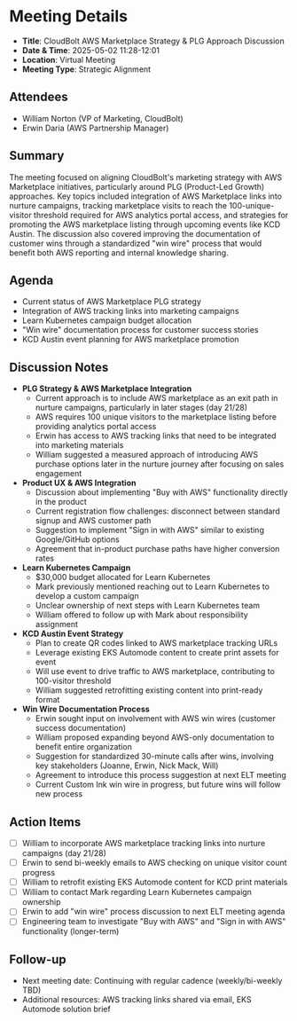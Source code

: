 # Meeting Details

- **Title**: CloudBolt AWS Marketplace Strategy & PLG Approach Discussion
- **Date & Time**: 2025-05-02 11:28-12:01
- **Location**: Virtual Meeting
- **Meeting Type**: Strategic Alignment

## Attendees
- William Norton (VP of Marketing, CloudBolt)
- Erwin Daria (AWS Partnership Manager)

## Summary
The meeting focused on aligning CloudBolt's marketing strategy with AWS Marketplace initiatives, particularly around PLG (Product-Led Growth) approaches. Key topics included integration of AWS Marketplace links into nurture campaigns, tracking marketplace visits to reach the 100-unique-visitor threshold required for AWS analytics portal access, and strategies for promoting the AWS marketplace listing through upcoming events like KCD Austin. The discussion also covered improving the documentation of customer wins through a standardized "win wire" process that would benefit both AWS reporting and internal knowledge sharing.

## Agenda
- Current status of AWS Marketplace PLG strategy
- Integration of AWS tracking links into marketing campaigns
- Learn Kubernetes campaign budget allocation
- "Win wire" documentation process for customer success stories
- KCD Austin event planning for AWS marketplace promotion

## Discussion Notes
- **PLG Strategy & AWS Marketplace Integration**
    - Current approach is to include AWS marketplace as an exit path in nurture campaigns, particularly in later stages (day 21/28)
    - AWS requires 100 unique visitors to the marketplace listing before providing analytics portal access
    - Erwin has access to AWS tracking links that need to be integrated into marketing materials
    - William suggested a measured approach of introducing AWS purchase options later in the nurture journey after focusing on sales engagement
- **Product UX & AWS Integration**
    - Discussion about implementing "Buy with AWS" functionality directly in the product
    - Current registration flow challenges: disconnect between standard signup and AWS customer path
    - Suggestion to implement "Sign in with AWS" similar to existing Google/GitHub options
    - Agreement that in-product purchase paths have higher conversion rates
- **Learn Kubernetes Campaign**
    - $30,000 budget allocated for Learn Kubernetes
    - Mark previously mentioned reaching out to Learn Kubernetes to develop a custom campaign
    - Unclear ownership of next steps with Learn Kubernetes team
    - William offered to follow up with Mark about responsibility assignment
- **KCD Austin Event Strategy**
    - Plan to create QR codes linked to AWS marketplace tracking URLs
    - Leverage existing EKS Automode content to create print assets for event
    - Will use event to drive traffic to AWS marketplace, contributing to 100-visitor threshold
    - William suggested retrofitting existing content into print-ready format
- **Win Wire Documentation Process**
    - Erwin sought input on involvement with AWS win wires (customer success documentation)
    - William proposed expanding beyond AWS-only documentation to benefit entire organization
    - Suggestion for standardized 30-minute calls after wins, involving key stakeholders (Joanne, Erwin, Nick Mack, Will)
    - Agreement to introduce this process suggestion at next ELT meeting
    - Current Custom Ink win wire in progress, but future wins will follow new process

## Action Items
- [ ] William to incorporate AWS marketplace tracking links into nurture campaigns (day 21/28)
- [ ] Erwin to send bi-weekly emails to AWS checking on unique visitor count progress
- [ ] William to retrofit existing EKS Automode content for KCD print materials
- [ ] William to contact Mark regarding Learn Kubernetes campaign ownership
- [ ] Erwin to add "win wire" process discussion to next ELT meeting agenda
- [ ] Engineering team to investigate "Buy with AWS" and "Sign in with AWS" functionality (longer-term)

## Follow-up

- Next meeting date: Continuing with regular cadence (weekly/bi-weekly TBD)
- Additional resources: AWS tracking links shared via email, EKS Automode solution brief